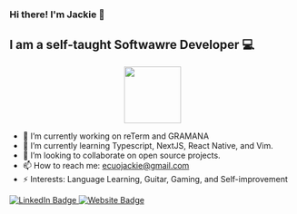 ### Hi there! I'm Jackie 👋
## I am a self-taught Softwawre Developer 💻
<div id="header" align="center">
  <img src="https://media.giphy.com/media/M9gbBd9nbDrOTu1Mqx/giphy.gif" width="100"/>
</div>

- 🔭 I’m currently working on reTerm and GRAMANA
- 🌱 I’m currently learning Typescript, NextJS, React Native, and Vim.
- 👯 I’m looking to collaborate on open source projects.
- 📫 How to reach me: ecuojackie@gmail.com
- ⚡ Interests: Language Learning, Guitar, Gaming, and Self-improvement

<div id="badges">
  <a href="https://www.linkedin.com/in/jchen396/">
    <img src="https://img.shields.io/badge/LinkedIn-blue?style=for-the-badge&logo=linkedin&logoColor=white" alt="LinkedIn Badge"/>
  </a>
  <a href="https://www.jackiedev.com/">
    <img src="https://img.shields.io/badge/Website-white?style=for-the-badge&logo=website&logoColor=black" alt="Website Badge"/>
  </a>
</div>
